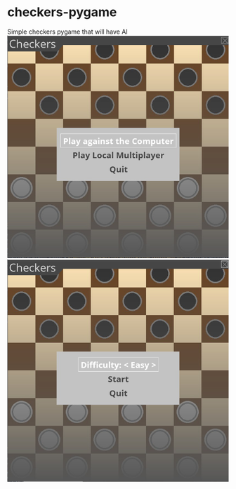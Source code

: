 # checkers-pygame
Simple checkers pygame that will have AI
![preview](preview.png)
![ai_menu](ai_menu.png)
